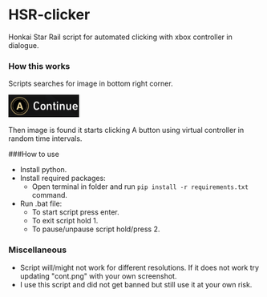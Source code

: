 # HSR-clicker
Honkai Star Rail script for automated clicking with xbox controller in dialogue.

### How this works
Scripts searches for image in bottom right corner.

![alt text](cont.png)

Then image is found it starts clicking A button using virtual controller in random time intervals.

###How to use

- Install python.
- Install required packages:
	- Open terminal in folder and run ```pip install -r requirements.txt``` command.
- Run .bat file:
	- To start script press enter.
	- To exit script hold 1.
	- To pause/unpause script hold/press 2.

### Miscellaneous
- Script will/might not work for different resolutions. If it does not work try updating "cont.png" with your own screenshot.
- I use this script and did not get banned but still use it at your own risk.
